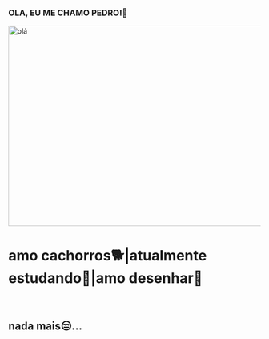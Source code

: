 ### OLA, EU ME CHAMO PEDRO!👋
<img style="width:50rem;height:25rem;margin: auto" alt='olá' src="https://i.pinimg.com/originals/2d/88/a7/2d88a7d0fdd3259a6e9a5a123c979cf2.gif"/> 

<h1>
  amo cachorros🐕|atualmente estudando📘|amo desenhar🎨
</h1>

<br>
<h2>nada mais😒...</h2>

